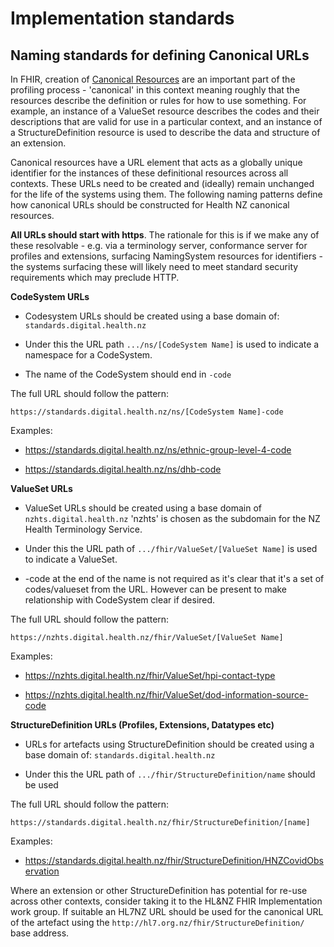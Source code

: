 # Implementation standards


Naming standards for defining Canonical URLs
------------------------------------------------

In FHIR, creation of [Canonical Resources](https://build.fhir.org/canonicalresource.html "https://build.fhir.org/canonicalresource.html") are an important part of the profiling process - 'canonical' in this context meaning roughly that the resources describe the definition or rules for how to use something. For example, an instance of a ValueSet resource describes the codes and their descriptions that are valid for use in a particular context, and an instance of a StructureDefinition resource is used to describe the data and structure of an extension.

Canonical resources have a URL element that acts as a globally unique identifier for the instances of these definitional resources across all contexts. These URLs need to be created and (ideally) remain unchanged for the life of the systems using them. The following naming patterns define how canonical URLs should be constructed for Health NZ canonical resources.

**All URLs should start with https**. The rationale for this is if we make any of these resolvable - e.g. via a terminology server, conformance server for profiles and extensions, surfacing NamingSystem resources for identifiers - the systems surfacing these will likely need to meet standard security requirements which may preclude HTTP.

**CodeSystem URLs**

-   Codesystem URLs should be created using a base domain of: `standards.digital.health.nz`

-   Under this the URL path `.../ns/[CodeSystem Name]` is used to indicate a namespace for a CodeSystem.

-   The name of the CodeSystem should end in `-code`

The full URL should follow the pattern:

`https://standards.digital.health.nz/ns/[CodeSystem Name]-code`

Examples:

-   <https://standards.digital.health.nz/ns/ethnic-group-level-4-code>

-   <https://standards.digital.health.nz/ns/dhb-code>

**ValueSet URLs**

-   ValueSet URLs should be created using a base domain of `nzhts.digital.health.nz` 'nzhts' is chosen as the subdomain for the NZ Health Terminology Service.

-   Under this the URL path of `.../fhir/ValueSet/[ValueSet Name]` is used to indicate a ValueSet.

-   -code at the end of the name is not required as it's clear that it's a set of codes/valueset from the URL. However can be present to make relationship with CodeSystem clear if desired.

The full URL should follow the pattern:

`https://nzhts.digital.health.nz/fhir/ValueSet/[ValueSet Name]`

Examples:

-   <https://nzhts.digital.health.nz/fhir/ValueSet/hpi-contact-type>

-   <https://nzhts.digital.health.nz/fhir/ValueSet/dod-information-source-code>

**StructureDefinition URLs (Profiles, Extensions, Datatypes etc)**

-   URLs for artefacts using StructureDefinition should be created using a base domain of: `standards.digital.health.nz`

-   Under this the URL path of `.../fhir/StructureDefinition/name` should be used

The full URL should follow the pattern:

`https://standards.digital.health.nz/fhir/StructureDefinition/[name]`

Examples:

-   <https://standards.digital.health.nz/fhir/StructureDefinition/HNZCovidObservation>

Where an extension or other StructureDefinition has potential for re-use across other contexts, consider taking it to the HL&NZ FHIR Implementation work group. If suitable an HL7NZ URL should be used for the canonical URL of the artefact using the `http://hl7.org.nz/fhir/StructureDefinition/` base address.

